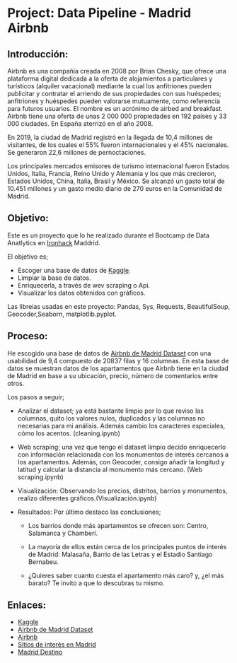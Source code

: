 # Project: Data Pipeline - Madrid Airbnb

## Introducción:

Airbnb es una compañía creada en 2008 por Brian Chesky, que ofrece una plataforma digital dedicada a la oferta de alojamientos a particulares y turísticos (alquiler vacacional) mediante la cual los anfitriones pueden publicitar y contratar el arriendo de sus propiedades con sus huéspedes; anfitriones y huéspedes pueden valorarse mutuamente, como referencia para futuros usuarios. El nombre es un acrónimo de airbed and breakfast.
​
Airbnb tiene una oferta de unas 2 000 000 propiedades en 192 países y 33 000 ciudades. En España aterrizó en el año 2008.

En 2019, la ciudad de Madrid registró en la llegada de 10,4 millones de visitantes, de los cuales el 55% fueron internacionales y el 45% nacionales. Se generaron 22,6 millones de pernoctaciones. 

Los principales mercados emisores de turismo internacional fueron Estados Unidos, Italia, Francia, Reino Unido y Alemania y los que más crecieron, Estados Unidos, China, Italia, Brasil y México. Se alcanzó un gasto total de 10.451 millones y un gasto medio diario de 270 euros en la Comunidad de Madrid. 


## Objetivo:

Este es un proyecto que lo he realizado durante el Bootcamp de Data Anatlytics en [Ironhack](https://www.ironhack.com/es/data-analytics) Maddrid.

El objetivo es;

-   Escoger una base de datos de [Kaggle](www.kaggle.com).
-   Limpiar la base de datos.
-   Enriquecerla, a través de wev scraping o Api.
-   Visualizar los datos obtenidos con gráficos.

Las libreias usadas en este proyecto: Pandas, Sys, Requests, BeautifulSoup, Geocoder,Seaborn, matplotlib.pyplot.


## Proceso:

He escogido una base de datos de [Airbnb de Madrid Dataset](https://www.kaggle.com/rusiano/madrid-airbnb-data) con una usabilidad de 9,4 compuesto de 20837 filas y 16 columnas. En esta base de datos se muestran datos de los apartamentos que Airbnb tiene en la ciudad de Madrid en base a su ubicación, precio, número de comentarios entre otros.

Los pasos a seguir;

-   Analizar el dataset; ya está bastante limpio por lo que reviso las columnas, quito los valores nulos, duplicados y las columnas no necesarias para mi análisis. Además cambio los caracteres especiales, cómo los acentos. (cleaning.ipynb)
-   Web scraping; una vez que tengo el dataset limpio decido enriquecerlo con información relacionada con los monumentos de interés cercanos a los apartamentos. Además, con Geocoder, consigo añadir la longitud y latitud y calcular la distancia al monumento más cercano. (Web scraping.ipynb)
-   Visualización: Observando los precios, distritos, barrios y monumentos, realizo diferentes gráficos.(Visualización.ipynb)
-   Resultados: Por último destaco las conclusiones;

    - Los barrios donde más apartamentos se ofrecen son: Centro, Salamanca y Chamberí.
    - La mayoría de ellos están cerca de los principales puntos de interés de Madrid: Malasaña, Barrio de las Letras y el Estadio Santiago Bernabeu.
    
    - ¿Quieres saber cuanto cuesta el apartamento más caro? y, ¿el más barato?
    Te invito a que lo descubras tu mismo.
 
## Enlaces:

- [Kaggle](www.kaggle.com)
- [Airbnb de Madrid Dataset](https://www.kaggle.com/rusiano/madrid-airbnb-data)
- [Airbnb](https://www.airbnb.es/madrid-spain/stays) 
- [Sitios de interés en Madrid](https://www.tripadvisor.es/Attractions-g187514-Activities-c47-Madrid.html)
- [Madrid Destino](https://www.madrid-destino.com/)
